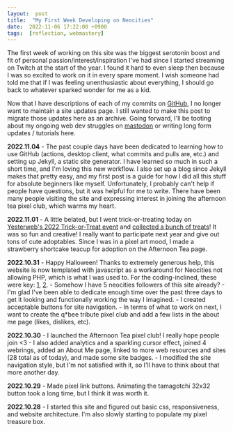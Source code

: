 ```yaml
---
layout:  post
title:  "My First Week Developing on Neocities"
date:  2022-11-06 17:22:00 +0900
tags:  [reflection, webmastery]
---
```

The first week of working on this site was the biggest serotonin boost and fit of personal passion/interest/inspiration I've had since I started streaming on Twitch at the start of the year. I found it hard to even sleep then because I was so excited to work on it in every spare moment. I wish someone had told me that if I was feeling unenthusiastic about everything, I should go back to whatever sparked wonder for me as a kid.  
<!--excerpt-->
  
Now that I have descriptions of each of my commits on [GitHub](https://github.com/toritried/lostletters), I no longer want to maintain a site updates page. I still wanted to make this post to migrate those updates here as an archive. Going forward, I'll be tooting about my ongoing web dev struggles on [mastodon](https://social.yesterweb.org/web/@lostletters) or writing long form updates / tutorials here.  
  
**2022.11.04** - The past couple days have been dedicated to learning how to use GitHub (actions, desktop client, what commits and pulls are, etc.) and setting up Jekyll, a static site generator. I have learned so much in such a short time, and I'm loving this new workflow. I also set up a blog since Jekyll makes that pretty easy, and my first post is a guide for how I did all this stuff for absolute beginners like myself. Unfortunately, I probably can't help if people have questions, but it was helpful for me to write. There have been many people visiting the site and expressing interest in joining the afternoon tea pixel club, which warms my heart.  
  
**2022.11.01** - A little belated, but I went trick-or-treating today on [Yesterweb's 2022 Trick-or-Treat event](https://yesterweb.org/trickortreat2022/) and [collected a bunch of treats](/halloween2022.html)! It was so fun and creative! I really want to participate next year and give out tons of cute adoptables. Since I was in a pixel art mood, I made a strawberry shortcake teacup for adoption on the Afternoon Tea page.  
  
**2022.10.31** - Happy Halloween! Thanks to extremely generous help, this website is now templated with javascript as a workaround for Neocities not allowing PHP, which is what I was used to. For the coding-inclined, these were key: [1](https://www.freecodecamp.org/news/reusable-html-components-how-to-reuse-a-header-and-footer-on-a-website/), [2](https://developer.mozilla.org/en-US/docs/Web/Web_Components/Using_templates_and_slots#adding_flexibility_with_slots). - Somehow I have 5 neocities followers of this site already? - I'm glad I've been able to dedicate enough time over the past three days to get it looking and functionally working the way I imagined. - I created acceptable buttons for site navigation. - In terms of what to work on next, I want to create the q\*bee tribute pixel club and add a few lists in the about me page (likes, dislikes, etc).  
  
**2022.10.30** - I launched the Afternoon Tea pixel club! I really hope people join <3 - I also added analytics and a sparkling cursor effect, joined 4 webrings, added an About Me page, linked to more web resources and sites (28 total as of today), and made some site badges. - I modified the site navigation style, but I'm not satisfied with it, so I'll have to think about that more another day.  
  
**2022.10.29** - Made pixel link buttons. Animating the tamagotchi 32x32 button took a long time, but I think it was worth it.  
  
**2022.10.28** - I started this site and figured out basic css, responsiveness, and website architecture. I'm also slowly starting to populate my pixel treasure box.  